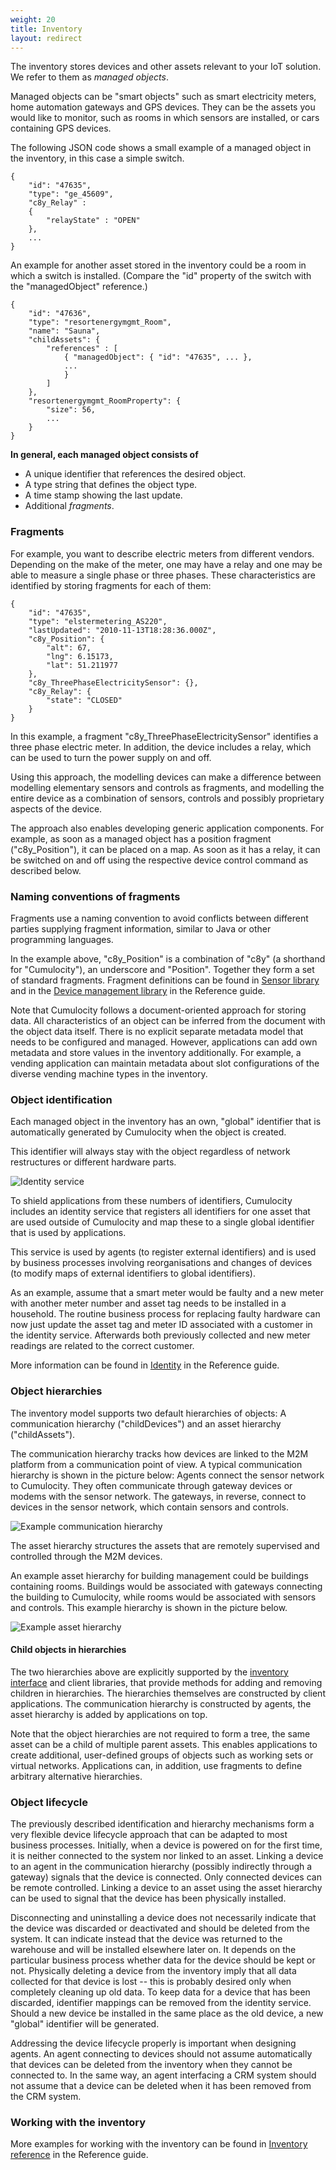 ```yaml
---
weight: 20
title: Inventory
layout: redirect
---
```



The inventory stores devices and other assets relevant to your IoT solution. We refer to them as  *managed objects*.

Managed objects can be "smart objects" such as smart electricity meters, home automation gateways and GPS devices. They can be the assets you would like to monitor, such as rooms in which sensors are installed, or cars containing GPS devices. 

The following JSON code shows a small example of a managed object in the inventory, in this case a simple switch.

<pre><code class="json">{
	"id": "47635",
	"type": "ge_45609",
	"c8y_Relay" : 
	{
		"relayState" : "OPEN"
	},
	...
}</code></pre>

An example for another asset stored in the inventory could be a room in which a switch is installed. (Compare the "id" property of the switch with the "managedObject" reference.)

<pre><code class="json">{
	"id": "47636",
	"type": "resortenergymgmt_Room",
	"name": "Sauna",
	"childAssets": {
		"references" : [
			{ "managedObject": { "id": "47635", ... },
			...
			} 
		]
	},
	"resortenergymgmt_RoomProperty": {
		"size": 56,
		...
	}
}</code></pre>

**In general, each managed object consists of**

* A unique identifier that references the desired object.
* A type string that defines the object type.
* A time stamp showing the last update.
* Additional *fragments*.

### Fragments

For example, you want to describe electric meters from different vendors. Depending on the make of the meter, one may have a relay and one may be able to measure a single phase or three phases. These characteristics are identified by storing fragments for each of them:

<pre><code class="json">{
	"id": "47635",
	"type": "elstermetering_AS220",
	"lastUpdated": "2010-11-13T18:28:36.000Z",
	"c8y_Position": {
		"alt": 67,
		"lng": 6.15173,
		"lat": 51.211977
	},
	"c8y_ThreePhaseElectricitySensor": {},
	"c8y_Relay": {
		"state": "CLOSED"
	}
}</code></pre>

In this example, a fragment "c8y\_ThreePhaseElectricitySensor" identifies a three phase electric meter. In addition, the device includes a relay, which can be used to turn the power supply on and off.

Using this approach, the modelling devices can make a difference between modelling  elementary sensors and controls as fragments, and modelling the entire device as a combination of sensors, controls and possibly proprietary aspects of the device.

The approach also enables developing generic application components. For example, as soon as a managed object has a position fragment ("c8y\_Position"), it can be placed on a map. As soon as it has a relay, it can be switched on and off using the respective device control command as described below.

### Naming conventions of fragments

Fragments use a naming convention to avoid conflicts between different parties supplying fragment information, similar to Java or other programming languages. 

In the example above, "c8y_Position" is a combination of "c8y" (a shorthand for "Cumulocity"), an underscore and "Position". Together they form a set of standard fragments. Fragment definitions can be found in [Sensor library](/guides/reference/sensor-library) and in the [Device management library](/guides/reference/device-management) in the Reference guide.

Note that Cumulocity follows a document-oriented approach for storing data. All characteristics of an object can be inferred from the document with the object data itself. There is no explicit separate metadata model that needs to be configured and managed. However, applications can add own metadata and store values in the inventory additionally. For example, a vending application can maintain metadata about slot configurations of the diverse vending machine types in the inventory.

### Object identification

Each managed object in the inventory has an own, "global" identifier that is automatically generated by Cumulocity when the object is created.

This identifier will always stay with the object regardless of network restructures or different hardware parts.

![Identity service](/guides/images/concepts-guide/identification.png)

To shield applications from these numbers of identifiers, Cumulocity includes an identity service that registers all identifiers for one asset that are used outside of Cumulocity and map these to a single global identifier that is used by applications.

This service is used by agents (to register external identifiers) and is used by business processes involving reorganisations and changes of devices (to modify maps of external identifiers to global identifiers).

As an example, assume that a smart meter would be faulty and a new meter with another meter number and asset tag needs to be installed in a household. The routine business process for replacing faulty hardware can now just update the asset tag and meter ID associated with a customer in the identity service. Afterwards both previously collected and new meter readings are related to the correct customer.

More information can be found in [Identity](/guides/reference/identity) in the Reference guide.

### Object hierarchies

The inventory model supports two default hierarchies of objects: A communication hierarchy ("childDevices") and an asset hierarchy ("childAssets").

The communication hierarchy tracks how devices are linked to the M2M platform from a communication point of view. A typical communication hierarchy is shown in the picture below: Agents connect the sensor network to Cumulocity. They often communicate through gateway devices or modems with the sensor network. The gateways, in reverse, connect to devices in the sensor network, which contain sensors and controls. 

![Example communication hierarchy](/guides/images/concepts-guide/commshierarchy.png)

The asset hierarchy structures the assets that are remotely supervised and controlled through the M2M devices. 

An example asset hierarchy for building management could be buildings containing rooms. Buildings would be associated with gateways connecting the building to Cumulocity, while rooms would be associated with sensors and controls. This example hierarchy is shown in the picture below.

![Example asset hierarchy](/guides/images/concepts-guide/assethierarchy.png)

#### Child objects in hierarchies 

The two hierarchies above are explicitly supported by the [inventory interface](/guides/reference/inventory) and client libraries, that provide methods for adding and removing children in hierarchies. The hierarchies themselves are constructed by client applications. The communication hierarchy is constructed by agents, the asset hierarchy is added by applications on top.

Note that the object hierarchies are not required to form a tree, the same asset can be a child of multiple parent assets. This enables applications to create additional, user-defined groups of objects such as working sets or virtual networks. Applications can, in addition, use fragments to define arbitrary alternative hierarchies.

### Object lifecycle

The previously described identification and hierarchy mechanisms form a very flexible device lifecycle approach that can be adapted to most business processes. Initially, when a device is powered on for the first time, it is neither connected to the system nor linked to an asset. Linking a device to an agent in the communication hierarchy (possibly indirectly through a gateway) signals that the device is connected. Only connected devices can be remote controlled. Linking a device to an asset using the asset hierarchy can be used to signal that the device has been physically installed. 

Disconnecting and uninstalling a device does not necessarily indicate that the device was discarded or deactivated and should be deleted from the system. It can indicate instead that the device was returned to the warehouse and will be installed elsewhere later on. It depends on the particular business process whether data for the device should be kept or not. Physically deleting a device from the inventory imply that all data collected for that device is lost -- this is probably desired only when completely cleaning up old data. To keep data for a device that has been discarded, identifier mappings can be removed from the identity service. Should a new device be installed in the same place as the old device, a new "global" identifier will be generated.

Addressing the device lifecycle properly is important when designing agents. An agent connecting to devices should not assume automatically that devices can be deleted from the inventory when they cannot be connected to. In the same way, an agent interfacing a CRM system should not assume that a device can be deleted when it has been removed from the CRM system.

### Working with the inventory

More examples for working with the inventory can be found in [Inventory reference](/guides/reference/inventory) in the Reference guide.

